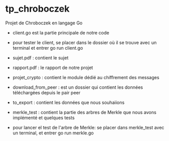 # tp_chroboczek
Projet de Chroboczek en langage Go

* client.go est la partie principale de notre code 
- pour tester le client, se placer dans le dossier où il se trouve avec un terminal et entrer go run client.go


* sujet.pdf : contient le sujet
* rapport.pdf : le rapport de notre projet
* projet_crypto : contient le module dédié au chiffrement des messages
* download_from_peer : est un dossier qui contient les données téléchargées depuis le pair peer


* to_export : contient les données que nous souhaiions
* merkle_test : contient la partie des arbres de Merkle que nous avons implémenté et quelques tests
- pour lancer el test de l'arbre de Merkle: se placer dans merkle_test avec un terminal, et entrer go run merkle.go

